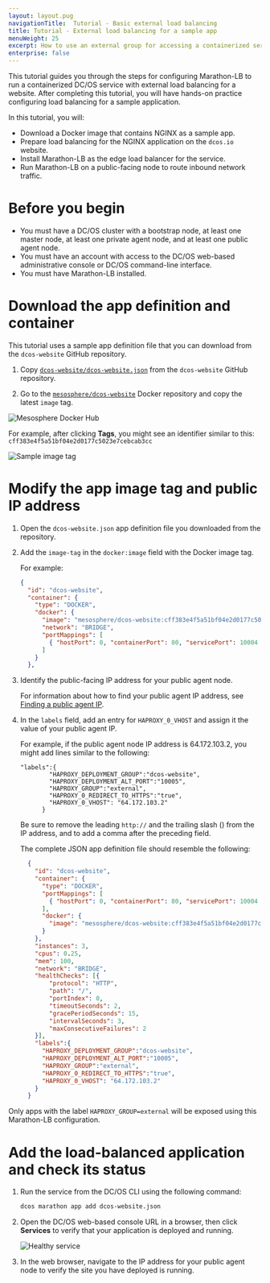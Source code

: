 ```yaml
---
layout: layout.pug
navigationTitle:  Tutorial - Basic external load balancing
title: Tutorial - External load balancing for a sample app
menuWeight: 25
excerpt: How to use an external group for accessing a containerized service through Marathon-LB
enterprise: false
---
```

This tutorial guides you through the steps for configuring Marathon-LB to run a containerized DC/OS service with external load balancing for a website. After completing this tutorial, you will have hands-on practice configuring load balancing for a sample application.

In this tutorial, you will:
* Download a Docker image that contains NGINX as a sample app.
* Prepare load balancing for the NGINX application on the `dcos.io` website.
* Install Marathon-LB as the edge load balancer for the service.
* Run Marathon-LB on a public-facing node to route inbound network traffic.

# Before you begin
* You must have a DC/OS cluster with a bootstrap node, at least one master node, at least one private agent node, and at least one public agent node.
* You must have an account with access to the DC/OS web-based administrative console or DC/OS command-line interface.
* You must have Marathon-LB installed.

# Download the app definition and container
This tutorial uses a sample app definition file that you can download from the `dcos-website` GitHub repository.

1. Copy [`dcos-website/dcos-website.json`](https://github.com/dcos/dcos-website/blob/develop/dcos-website.json) from the `dcos-website` GitHub repository.

1. Go to the [`mesosphere/dcos-website`](https://hub.docker.com/r/mesosphere/dcos-website/tags) Docker repository and copy the latest `image` tag.

  <p>
  <img src="/1.12/img/dockerhub.png" alt="Mesosphere Docker Hub">
  </p>

  For example, after clicking **Tags**, you might see an identifier similar to this:
  <code>cff383e4f5a51bf04e2d0177c5023e7cebcab3cc</code>

  <p>
  <img src="/services/img/docker-repo-tag.png" alt="Sample image tag">
  </p>

# Modify the app image tag and public IP address

1. Open the `dcos-website.json` app definition file you downloaded from the repository.

1. Add the `image-tag` in the `docker:image` field with the Docker image tag.

    For example:

    ```json
    {
      "id": "dcos-website",
      "container": {
        "type": "DOCKER",
        "docker": {
          "image": "mesosphere/dcos-website:cff383e4f5a51bf04e2d0177c5023e7cebcab3cc",
          "network": "BRIDGE",
          "portMappings": [
            { "hostPort": 0, "containerPort": 80, "servicePort": 10004 }
          ]
        }
      },
    ```

1. Identify the public-facing IP address for your public agent node.

    For information about how to find your public agent IP address, see [Finding a public agent IP](https://docs.mesosphere.com/1.14/administering-clusters/locate-public-agent/).

1. In the `labels` field, add an entry for `HAPROXY_0_VHOST` and assign it the value of your public agent IP.

    For example, if the public agent node IP address is 64.172.103.2, you might add lines similar to the following:

    ```
    "labels":{
            "HAPROXY_DEPLOYMENT_GROUP":"dcos-website",
            "HAPROXY_DEPLOYMENT_ALT_PORT":"10005",
            "HAPROXY_GROUP":"external",
            "HAPROXY_0_REDIRECT_TO_HTTPS":"true",
            "HAPROXY_0_VHOST": "64.172.103.2"
          }
    ```

    Be sure to remove the leading `http://` and the trailing slash () from the IP address, and to add a comma after the preceding field.

    The complete JSON app definition file should resemble the following:

    ```json
      {
        "id": "dcos-website",
        "container": {
          "type": "DOCKER",
          "portMappings": [
            { "hostPort": 0, "containerPort": 80, "servicePort": 10004 }
          ],
          "docker": {
            "image": "mesosphere/dcos-website:cff383e4f5a51bf04e2d0177c5023e7cebcab3cc"
          }
        },
        "instances": 3,
        "cpus": 0.25,
        "mem": 100,
        "network": "BRIDGE",
        "healthChecks": [{
            "protocol": "HTTP",
            "path": "/",
            "portIndex": 0,
            "timeoutSeconds": 2,
            "gracePeriodSeconds": 15,
            "intervalSeconds": 3,
            "maxConsecutiveFailures": 2
        }],
        "labels":{
          "HAPROXY_DEPLOYMENT_GROUP":"dcos-website",
          "HAPROXY_DEPLOYMENT_ALT_PORT":"10005",
          "HAPROXY_GROUP":"external",
          "HAPROXY_0_REDIRECT_TO_HTTPS":"true",
          "HAPROXY_0_VHOST": "64.172.103.2"
        }
      }
    ```

  Only apps with the label `HAPROXY_GROUP=external` will be exposed using this Marathon-LB configuration.

# Add the load-balanced application and check its status
1. Run the service from the DC/OS CLI using the following command:

    ``` bash
    dcos marathon app add dcos-website.json
    ```

1. Open the DC/OS web-based console URL in a browser, then click **Services** to verify that your application is deployed and running.

    <p>
    <img src="/1.14/img/healthy-dcos-website.png" alt="Healthy service">
    </p>

1. In the web browser, navigate to the IP address for your public agent node to verify the site you have deployed is running.

